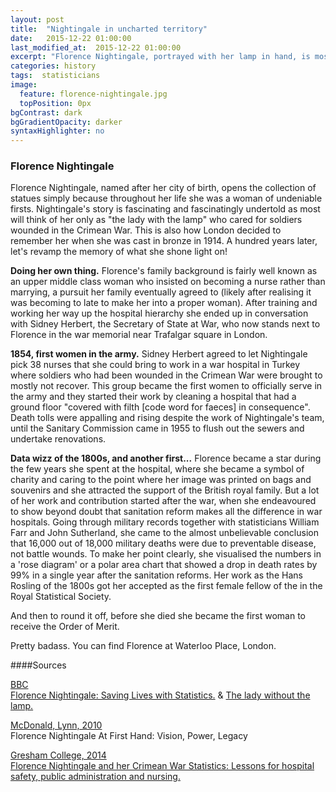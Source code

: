 ```yaml
---
layout: post
title:  "Nightingale in uncharted territory"
date:   2015-12-22 01:00:00
last_modified_at:  2015-12-22 01:00:00
excerpt: "Florence Nightingale, portrayed with her lamp in hand, is most thought of as a caring mother figure, nursing soldiers back to health. However..."
categories: history
tags:  statisticians
image:
  feature: florence-nightingale.jpg
  topPosition: 0px
bgContrast: dark
bgGradientOpacity: darker
syntaxHighlighter: no
---
```


### Florence Nightingale

Florence Nightingale, named after her city of birth, opens the collection of statues simply because throughout her life she was a woman of undeniable firsts. Nightingale's story is fascinating and fascinatingly undertold as most will think of her only as "the lady with the lamp" who cared for soldiers wounded in the Crimean War. This is also how London decided to remember her when she was cast in bronze in 1914. A hundred years later, let's revamp the memory of what she shone light on!

<b>Doing her own thing.</b> Florence's family background is fairly well known as an upper middle class woman who insisted on becoming a nurse rather than marrying, a pursuit her family eventually agreed to (likely after realising it was becoming to late to make her into a proper woman). After training and working her way up the hospital hierarchy she ended up in conversation with Sidney Herbert, the Secretary of State at War, who now stands next to Florence in the war memorial near Trafalgar square in London.

<b>1854, first women in the army.</b> Sidney Herbert agreed to let Nightingale pick 38 nurses that she could bring to work in a war hospital in Turkey where soldiers who had been wounded in the Crimean War were brought to mostly not recover. This group became the first women to officially serve in the army and they started their work by cleaning a hospital that had a ground floor "covered with filth [code word for faeces] in consequence". Death tolls were appalling and rising despite the work of Nightingale's team, until the Sanitary Commission came in 1955 to flush out the sewers and undertake renovations.

<b>Data wizz of the 1800s, and another first...</b> Florence became a star during the few years she spent at the hospital, where she became a symbol of charity and caring to the point where her image was printed on bags and souvenirs and she attracted the support of the British royal family. But a lot of her work and contribution started after the war, when she endeavoured to show beyond doubt that sanitation reform makes all the difference in war hospitals. Going through military records together with statisticians William Farr and John Sutherland, she came to the almost unbelievable conclusion that 16,000 out of 18,000 military deaths were due to preventable disease, not battle wounds. To make her point clearly, she visualised the numbers in a 'rose diagram' or a polar area chart that showed a drop in death rates by 99% in a single year after the sanitation reforms. Her work as the Hans Rosling of the 1800s got her accepted as the first female fellow of the in the Royal Statistical Society.

And then to round it off, before she died she became the first woman to receive the Order of Merit.

Pretty badass. You can find Florence at Waterloo Place, London.

####Sources

<u>BBC</u><br/>
[Florence Nightingale: Saving Lives with Statistics.](http://www.bbc.co.uk/timelines/z92hsbk) &
[The lady without the lamp.](http://news.bbc.co.uk/1/hi/magazine/8674265.stm)

<u>McDonald, Lynn, 2010</u><br/>
Florence Nightingale At First Hand: Vision, Power, Legacy

<u>Gresham College, 2014</u><br/>
[Florence Nightingale and her Crimean War Statistics: Lessons for hospital safety, public administration and nursing.](http://www.gresham.ac.uk/lectures-and-events/florence-nightingale-and-her-crimean-war-statistics-lessons-for-hospital-safety-)
